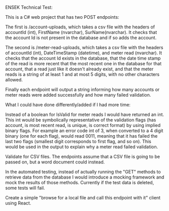 ENSEK Technical Test:

This is a C# web project that has two POST endpoints:

The first is /account-uploads, which takes a csv file with the headers of accountId (int), FirstName (nvarchar), SurName(nvarchar). It checks that the account Id is not present in the database and if so adds the account.

The second is /meter-read-uploads, which takes a csv file with the headers of accountId (int), DateTimeStamp (datetime), and meter read (nvarchar).
It checks that the account Id exists in the database, that the date time stamp of the read is more recent that the most recent one in the database for that account, 
that a read just like it doesn't already exist, and that the meter reads is a string of at least 1 and at most 5 digits, with no other characters allowed.

Finally each endpoint will output a string informing how many accounts or meter reads were added successfully and how many failed validation.

What I could have done differently/added if I had more time:

Instead of a boolean for IsValid for meter reads I would have returned an int. This int would be symbolically representative of the validation flags (has account, is most recent read, is unique, is correct format) by using implied binary flags.
For example an error code int of 3, when converted to a 4 digit binary (one for each flag), would read 0011, meaning that it has failed the last two flags (smallest digit corresponds to first flag, and so on).
This would be used in the output to explain why a meter read failed validation.

Validate for CSV files. The endpoints assume that a CSV file is going to be passed on, but a word document could instead.

In the automated testing, instead of actually running the "GET" methods to retrieve data from the database I would introduce a mocking framework and mock the results of those methods.
Currently if the test data is deleted, some tests will fail.

Create a simple "browse for a local file and call this endpoint with it" client using React.
